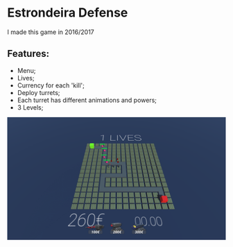 # Estrondeira Defense

I made this game in 2016/2017

## Features:
  - Menu;
  - Lives;
  - Currency for each 'kill';
  - Deploy turrets;
  - Each turret has different animations and powers;
  - 3 Levels;

![alt text](https://github.com/bakill3/C-PC-Game---Estrondeira-Defense/blob/master/imagem.png)
